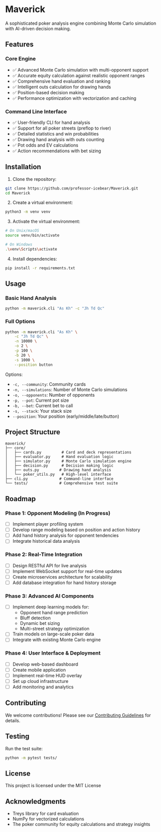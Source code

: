 # Maverick

A sophisticated poker analysis engine combining Monte Carlo simulation with AI-driven decision making.

## Features

### Core Engine
- ✅ Advanced Monte Carlo simulation with multi-opponent support
- ✅ Accurate equity calculation against realistic opponent ranges
- ✅ Comprehensive hand evaluation and ranking
- ✅ Intelligent outs calculation for drawing hands
- ✅ Position-based decision making
- ✅ Performance optimization with vectorization and caching

### Command Line Interface
- ✅ User-friendly CLI for hand analysis
- ✅ Support for all poker streets (preflop to river)
- ✅ Detailed statistics and win probabilities
- ✅ Drawing hand analysis with outs counting
- ✅ Pot odds and EV calculations
- ✅ Action recommendations with bet sizing

## Installation

1. Clone the repository:
```bash
git clone https://github.com/professor-icebear/Maverick.git
cd Maverick
```

2. Create a virtual environment:
```bash
python3 -m venv venv
```

3. Activate the virtual environment:
```bash
# On Unix/macOS
source venv/bin/activate

# On Windows
.\venv\Scripts\activate
```

4. Install dependencies:
```bash
pip install -r requirements.txt
```

## Usage

### Basic Hand Analysis
```bash
python -m maverick.cli "As Kh" -c "Jh Td Qc"
```

### Full Options
```bash
python -m maverick.cli "As Kh" \
    -c "Jh Td Qc" \
    -n 10000 \
    -o 2 \
    -p 100 \
    -b 20 \
    -s 1000 \
    --position button
```

Options:
- `-c, --community`: Community cards
- `-n, --simulations`: Number of Monte Carlo simulations
- `-o, --opponents`: Number of opponents
- `-p, --pot`: Current pot size
- `-b, --bet`: Current bet to call
- `-s, --stack`: Your stack size
- `--position`: Your position (early/middle/late/button)

## Project Structure

```
maverick/
├── core/
│   ├── cards.py         # Card and deck representations
│   ├── evaluator.py     # Hand evaluation logic
│   ├── simulator.py     # Monte Carlo simulation engine
│   ├── decision.py      # Decision making logic
│   ├── outs.py         # Drawing hand analysis
│   └── poker_utils.py   # High-level interface
├── cli.py              # Command-line interface
└── tests/              # Comprehensive test suite
```

## Roadmap

### Phase 1: Opponent Modeling (In Progress)
- [ ] Implement player profiling system
- [ ] Develop range modeling based on position and action history
- [ ] Add hand history analysis for opponent tendencies
- [ ] Integrate historical data analysis

### Phase 2: Real-Time Integration
- [ ] Design RESTful API for live analysis
- [ ] Implement WebSocket support for real-time updates
- [ ] Create microservices architecture for scalability
- [ ] Add database integration for hand history storage

### Phase 3: Advanced AI Components
- [ ] Implement deep learning models for:
  - Opponent hand range prediction
  - Bluff detection
  - Dynamic bet sizing
  - Multi-street strategy optimization
- [ ] Train models on large-scale poker data
- [ ] Integrate with existing Monte Carlo engine

### Phase 4: User Interface & Deployment
- [ ] Develop web-based dashboard
- [ ] Create mobile application
- [ ] Implement real-time HUD overlay
- [ ] Set up cloud infrastructure
- [ ] Add monitoring and analytics

## Contributing

We welcome contributions! Please see our [Contributing Guidelines](CONTRIBUTING.md) for details.

## Testing

Run the test suite:
```bash
python -m pytest tests/
```

## License

This project is licensed under the MIT License 

## Acknowledgments

- Treys library for card evaluation
- NumPy for vectorized calculations
- The poker community for equity calculations and strategy insights 
